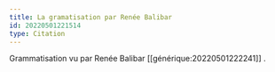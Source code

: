 ```yaml
---
title: La gramatisation par Renée Balibar
id: 20220501221514
type: Citation
---
```


Grammatisation vu par Renée Balibar [[générique:20220501222241]] .